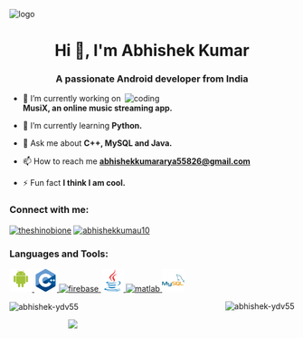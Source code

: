 ![logo](https://ibb.co/SPqYh3F)
<h1 align="center">Hi 👋, I'm Abhishek Kumar</h1>
<h3 align="center">A passionate Android developer from India</h3>

<img align="right" alt="coding" width="300" src="https://media0.giphy.com/media/v1.Y2lkPTc5MGI3NjExNmE0czR5OWx6dGdidWFraHphZHljYXFpdnI0ZDZpMnJjcTlnZzVzZyZlcD12MV9naWZzX3NlYXJjaCZjdD1n/bGgsc5mWoryfgKBx1u/giphy.webp">

- 🔭 I’m currently working on **MusiX, an online music streaming app.**

- 🌱 I’m currently learning **Python.**

- 💬 Ask me about **C++, MySQL and Java.**

- 📫 How to reach me **abhishekkumararya55826@gmail.com**

- ⚡ Fun fact **I think I am cool.**

<h3 align="left">Connect with me:</h3>
<p align="left">
<a href="https://www.leetcode.com/theshinobione" target="blank"><img align="center" src="https://raw.githubusercontent.com/rahuldkjain/github-profile-readme-generator/master/src/images/icons/Social/leet-code.svg" alt="theshinobione" height="30" width="40" /></a>
<a href="https://auth.geeksforgeeks.org/user/abhishekkumau10" target="blank"><img align="center" src="https://raw.githubusercontent.com/rahuldkjain/github-profile-readme-generator/master/src/images/icons/Social/geeks-for-geeks.svg" alt="abhishekkumau10" height="30" width="40" /></a>
</p>

<h3 align="left">Languages and Tools:</h3>
<p align="left"> <a href="https://developer.android.com" target="_blank" rel="noreferrer"> <img src="https://raw.githubusercontent.com/devicons/devicon/master/icons/android/android-original-wordmark.svg" alt="android" width="40" height="40"/> </a> <a href="https://www.w3schools.com/cpp/" target="_blank" rel="noreferrer"> <img src="https://raw.githubusercontent.com/devicons/devicon/master/icons/cplusplus/cplusplus-original.svg" alt="cplusplus" width="40" height="40"/> </a> <a href="https://firebase.google.com/" target="_blank" rel="noreferrer"> <img src="https://www.vectorlogo.zone/logos/firebase/firebase-icon.svg" alt="firebase" width="40" height="40"/> </a> <a href="https://www.java.com" target="_blank" rel="noreferrer"> <img src="https://raw.githubusercontent.com/devicons/devicon/master/icons/java/java-original.svg" alt="java" width="40" height="40"/> </a> <a href="https://www.mathworks.com/" target="_blank" rel="noreferrer"> <img src="https://upload.wikimedia.org/wikipedia/commons/2/21/Matlab_Logo.png" alt="matlab" width="40" height="40"/> </a> <a href="https://www.mysql.com/" target="_blank" rel="noreferrer"> <img src="https://raw.githubusercontent.com/devicons/devicon/master/icons/mysql/mysql-original-wordmark.svg" alt="mysql" width="40" height="40"/> </a> </p>

<p><img align="right" src="https://github-readme-stats.vercel.app/api/top-langs?username=abhishek-ydv55&show_icons=true&locale=en&layout=compact" alt="abhishek-ydv55" /></p>

<p><img align="center" src="https://github-readme-streak-stats.herokuapp.com/?user=abhishek-ydv55&" alt="abhishek-ydv55" /></p>
<img align="right" width="400" 
src="https://media3.giphy.com/media/v1.Y2lkPTc5MGI3NjExNmZod3pxY2pqeGJvdHEzMWdnang2M3A3MmF1djRrODE5YzhtMWxldCZlcD12MV9naWZzX3NlYXJjaCZjdD1n/hFXwY4lER3oBO/200.webp">
